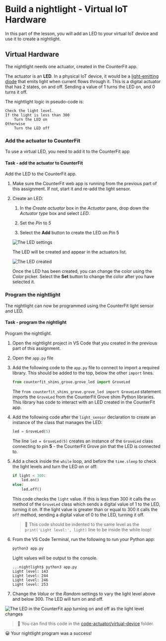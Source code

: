 # Build a nightlight - Virtual IoT Hardware

In this part of the lesson, you will add an LED to your virtual IoT device and use it to create a nightlight.

## Virtual Hardware

The nightlight needs one actuator, created in the CounterFit app.

The actuator is an **LED**. In a physical IoT device, it would be a [light-emitting diode](https://wikipedia.org/wiki/Light-emitting_diode) that emits light when current flows through it. This is a digital actuator that has 2 states, on and off. Sending a value of 1 turns the LED on, and 0 turns it off.

The nightlight logic in pseudo-code is:

```output
Check the light level.
If the light is less than 300
    Turn the LED on
Otherwise
    Turn the LED off
```

### Add the actuator to CounterFit

To use a virtual LED, you need to add it to the CounterFit app

#### Task - add the actuator to CounterFit

Add the LED to the CounterFit app.

1. Make sure the CounterFit web app is running from the previous part of this assignment. If not, start it and re-add the light sensor.

1. Create an LED:

    1. In the *Create actuator* box in the *Actuator* pane, drop down the *Actuator type* box and select *LED*.

    1. Set the *Pin* to *5*

    1. Select the **Add** button to create the LED on Pin 5

    ![The LED settings](../../../images/counterfit-create-led.png)

    The LED will be created and appear in the actuators list.

    ![The LED created](../../../images/counterfit-led.png)

    Once the LED has been created, you can change the color using the *Color* picker. Select the **Set** button to change the color after you have selected it.

### Program the nightlight

The nightlight can now be programmed using the CounterFit light sensor and LED.

#### Task - program the nightlight

Program the nightlight.

1. Open the nightlight project in VS Code that you created in the previous part of this assignment.

1. Open the `app.py` file

1. Add the following code to the `app.py` file to connect to import a required library. This should be added to the top, below the other `import` lines.

    ```python
    from counterfit_shims_grove.grove_led import GroveLed
    ```

    The `from counterfit_shims_grove.grove_led import GroveLed` statement imports the `GroveLed` from the CounterFit Grove shim Python libraries. This library has code to interact with an LED created in the CounterFit app.

1. Add the following code after the `light_sensor` declaration to create an instance of the class that manages the LED:

    ```python
    led = GroveLed(5)
    ```

    The line `led = GroveLed(5)` creates an instance of the `GroveLed` class connecting to pin **5** - the CounterFit Grove pin that the LED is connected to.

1. Add a check inside the `while` loop, and before the `time.sleep` to check the light levels and turn the LED on or off:

    ```python
    if light < 300:
        led.on()
    else:
        led.off()
    ```

    This code checks the `light` value. If this is less than 300 it calls the `on` method of the `GroveLed` class which sends a digital value of 1 to the LED, turning it on. If the light value is greater than or equal to 300 it calls the `off` method, sending a digital value of 0 to the LED, turning it off.

    > 💁 This code should be indented to the same level as the `print('Light level:', light)` line to be inside the while loop!

1. From the VS Code Terminal, run the following to run your Python app:

    ```sh
    python3 app.py
    ```

    Light values will be output to the console.

    ```output
    ...nightlight$ python3 app.py 
    Light level: 143
    Light level: 244
    Light level: 246
    Light level: 253
    ```

1. Change the *Value* or the *Random* settings to vary the light level above and below 300. The LED will turn on and off.

![The LED in the CounterFit app turning on and off as the light level changes](../../../images/virtual-device-running-assignment-1-1.gif)

> 💁 You can find this code in the [code-actuator/virtual-device](code-actuator/virtual-device) folder.

😀 Your nightlight program was a success!
